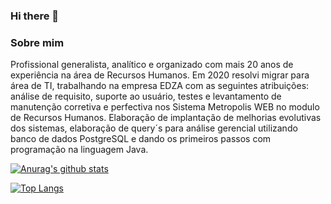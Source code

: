 ### Hi there 👋

### Sobre mim
Profissional generalista, analítico e organizado com mais 20 anos de experiência na área de Recursos Humanos. Em 2020 resolvi migrar para área de TI, trabalhando na empresa EDZA com as seguintes atribuições: análise de requisito, suporte ao usuário, testes e levantamento de manutenção corretiva e perfectiva nos Sistema Metropolis WEB no modulo de Recursos Humanos.
Elaboração de implantação de melhorias evolutivas dos sistemas, elaboração de query´s para análise gerencial utilizando banco de dados PostgreSQL e dando os primeiros passos com programação na linguagem Java.
<!--
**leteston/leteston** is a ✨ _special_ ✨ repository because its `README.md` (this file) appears on your GitHub profile.

Here are some ideas to get you started:

- 🔭 I’m currently working on ...
- 🌱 I’m currently learning ...
- 👯 I’m looking to collaborate on ...
- 🤔 I’m looking for help with ...
- 💬 Ask me about ...
- 📫 How to reach me: ...
- 😄 Pronouns: ...
- ⚡ Fun fact: ...
-->
[![Anurag's github stats](https://github-readme-stats.vercel.app/api?username=leteston&show_icons=true&theme=merko)](https://github.com/leteston/github-readme-stats)

[![Top Langs](https://github-readme-stats.vercel.app/api/top-langs/?username=leteston&layout=compact)](https://github.com/leteston/github-readme-stats)
